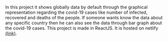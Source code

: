 
In this project it shows globally data by default through the graphical representation regarding the covid-19 cases like number of infected, recovered and deaths of the people. If someone wants know the data about any specific country then he can also see the data through bar graph about the covid-19 cases. This project is made in ReactJS.
It is hosted on netlify [(link)](https://covid19-uptodate.netlify.app/).
